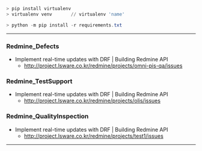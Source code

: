 ```powershell
> pip install virtualenv
> virtualenv venv		// virtualenv 'name'

> python -m pip install -r requirements.txt
```



----------



### Redmine_Defects

- Implement real-time updates with DRF | Building Redmine API
  - http://project.lsware.co.kr/redmine/projects/omni-pis-qa/issues



### Redmine_TestSupport

- Implement real-time updates with DRF | Building Redmine API
  - http://project.lsware.co.kr/redmine/projects/olis/issues



### Redmine_QualityInspection

- Implement real-time updates with DRF | Building Redmine API
  - http://project.lsware.co.kr/redmine/projects/test1/issues



---




